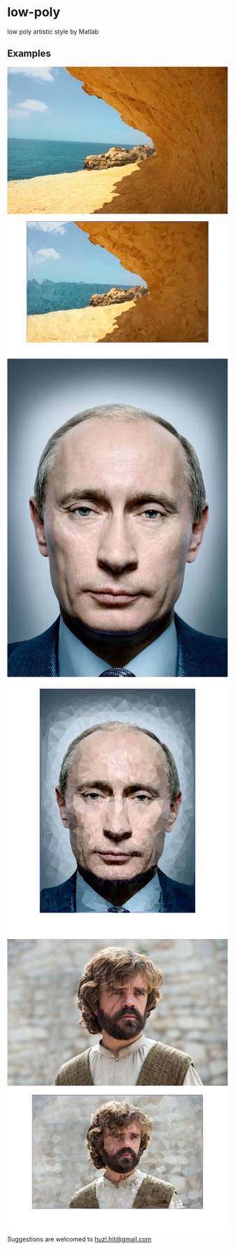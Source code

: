 # low-poly
low poly artistic style by Matlab

## Examples
![](https://raw.githubusercontent.com/zhohu/low-poly/master/src/1.jpg)
![](https://raw.githubusercontent.com/zhohu/low-poly/master/src/2.jpg)
![](https://raw.githubusercontent.com/zhohu/low-poly/master/src/3.jpg)
![](https://raw.githubusercontent.com/zhohu/low-poly/master/src/4.jpg)
![](https://raw.githubusercontent.com/zhohu/low-poly/master/src/5.jpg)
![](https://raw.githubusercontent.com/zhohu/low-poly/master/src/6.jpg)

Suggestions are welcomed to huzl.hit@gmail.com
